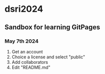 # dsri2024
## Sandbox for learning GitPages
### May 7th 2024
1. Get an account
2. Choice a license and select "public"
3. Add collaborators
4. Edit "README.md"
